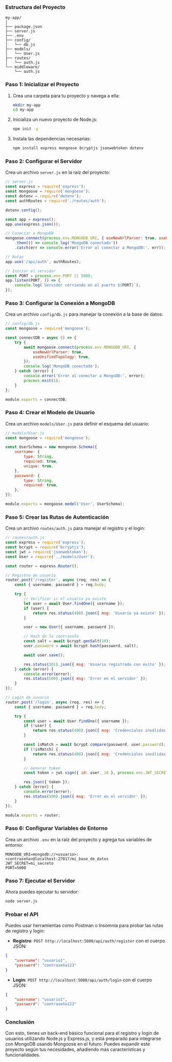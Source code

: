 ### Estructura del Proyecto

```
my-app/
│
├── package.json
├── server.js
├── .env
├── config/
│   └── db.js
├── models/
│   └── User.js
├── routes/
│   └── auth.js
└── middleware/
    └── auth.js
```

### Paso 1: Inicializar el Proyecto

1. Crea una carpeta para tu proyecto y navega a ella:

   ```bash
   mkdir my-app
   cd my-app
   ```

2. Inicializa un nuevo proyecto de Node.js:

   ```bash
   npm init -y
   ```

3. Instala las dependencias necesarias:

   ```bash
   npm install express mongoose bcryptjs jsonwebtoken dotenv
   ```

### Paso 2: Configurar el Servidor

Crea un archivo `server.js` en la raíz del proyecto:

```javascript
// server.js
const express = require('express');
const mongoose = require('mongoose');
const dotenv = require('dotenv');
const authRoutes = require('./routes/auth');

dotenv.config();

const app = express();
app.use(express.json());

// Conectar a MongoDB
mongoose.connect(process.env.MONGODB_URI, { useNewUrlParser: true, useUnifiedTopology: true })
    .then(() => console.log('MongoDB conectado'))
    .catch(err => console.error('Error al conectar a MongoDB:', err));

// Rutas
app.use('/api/auth', authRoutes);

// Iniciar el servidor
const PORT = process.env.PORT || 5000;
app.listen(PORT, () => {
    console.log(`Servidor corriendo en el puerto ${PORT}`);
});
```

### Paso 3: Configurar la Conexión a MongoDB

Crea un archivo `config/db.js` para manejar la conexión a la base de datos:

```javascript
// config/db.js
const mongoose = require('mongoose');

const connectDB = async () => {
    try {
        await mongoose.connect(process.env.MONGODB_URI, {
            useNewUrlParser: true,
            useUnifiedTopology: true,
        });
        console.log('MongoDB conectado');
    } catch (error) {
        console.error('Error al conectar a MongoDB:', error);
        process.exit(1);
    }
};

module.exports = connectDB;
```

### Paso 4: Crear el Modelo de Usuario

Crea un archivo `models/User.js` para definir el esquema del usuario:

```javascript
// models/User.js
const mongoose = require('mongoose');

const UserSchema = new mongoose.Schema({
    username: {
        type: String,
        required: true,
        unique: true,
    },
    password: {
        type: String,
        required: true,
    },
});

module.exports = mongoose.model('User', UserSchema);
```

### Paso 5: Crear las Rutas de Autenticación

Crea un archivo `routes/auth.js` para manejar el registro y el login:

```javascript
// routes/auth.js
const express = require('express');
const bcrypt = require('bcryptjs');
const jwt = require('jsonwebtoken');
const User = require('../models/User');

const router = express.Router();

// Registro de usuario
router.post('/register', async (req, res) => {
    const { username, password } = req.body;

    try {
        // Verificar si el usuario ya existe
        let user = await User.findOne({ username });
        if (user) {
            return res.status(400).json({ msg: 'Usuario ya existe' });
        }

        user = new User({ username, password });

        // Hash de la contraseña
        const salt = await bcrypt.genSalt(10);
        user.password = await bcrypt.hash(password, salt);

        await user.save();

        res.status(201).json({ msg: 'Usuario registrado con éxito' });
    } catch (error) {
        console.error(error);
        res.status(500).json({ msg: 'Error en el servidor' });
    }
});

// Login de usuario
router.post('/login', async (req, res) => {
    const { username, password } = req.body;

    try {
        const user = await User.findOne({ username });
        if (!user) {
            return res.status(400).json({ msg: 'Credenciales inválidas' });
        }

        const isMatch = await bcrypt.compare(password, user.password);
        if (!isMatch) {
            return res.status(400).json({ msg: 'Credenciales inválidas' });
        }

        // Generar token
        const token = jwt.sign({ id: user._id }, process.env.JWT_SECRET, { expiresIn: '1h' });

        res.json({ token });
    } catch (error) {
        console.error(error);
        res.status(500).json({ msg: 'Error en el servidor' });
    }
});

module.exports = router;
```

### Paso 6: Configurar Variables de Entorno

Crea un archivo `.env` en la raíz del proyecto y agrega tus variables de entorno:

```
MONGODB_URI=mongodb://<usuario>:<contraseña>@localhost:27017/mi_base_de_datos
JWT_SECRET=mi_secreto
PORT=5000
```

### Paso 7: Ejecutar el Servidor

Ahora puedes ejecutar tu servidor:

```bash
node server.js
```

### Probar el API

Puedes usar herramientas como Postman o Insomnia para probar las rutas de registro y login:

- **Registro**: `POST http://localhost:5000/api/auth/register` con el cuerpo JSON:

```json
{
    "username": "usuario1",
    "password": "contraseña123"
}
```

- **Login**: `POST http://localhost:5000/api/auth/login` con el cuerpo JSON:

```json
{
    "username": "usuario1",
    "password": "contraseña123"
}
```

### Conclusión

Con esto, tienes un back-end básico funcional para el registro y login de usuarios utilizando Node.js y Express.js, y está preparado para integrarse con MongoDB usando Mongoose en el futuro. Puedes expandir este proyecto según tus necesidades, añadiendo más características y funcionalidades.
